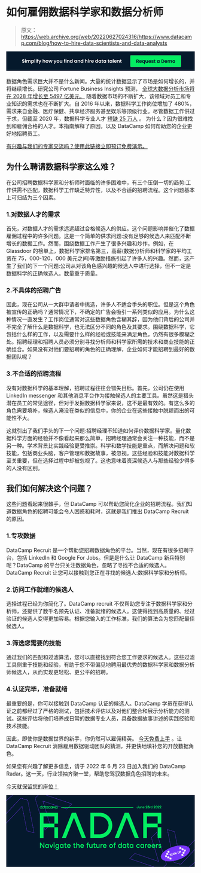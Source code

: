 # 如何雇佣数据科学家和数据分析师

> 原文：<https://web.archive.org/web/20220627024316/https://www.datacamp.com/blog/how-to-hire-data-scientists-and-data-analysts>

[![DataCamp Recruit - Simplify how managers find and hire data talent](img/f5f7ca712c8fa27bb9acf555fbe0dae8.png)](https://web.archive.org/web/20220627210942/https://www.datacamp.com/hire-data-professionals)

数据角色需求巨大并不是什么新闻。大量的统计数据显示了市场是如何增长的，并将继续增长。研究公司 Fortune Business Insights 预测， [全球大数据分析市场将在 2028 年增长至 5497 亿美元。](https://web.archive.org/web/20220627210942/https://www.fortunebusinessinsights.com/big-data-analytics-market-106179) 随着数据市场的不断扩大，该领域对员工和专业知识的需求也在不断扩大。自 2016 年以来，数据科学工作岗位增加了 480%，需求来自金融、医疗保健、共享经济服务甚至娱乐等顶级行业。尽管数据工作供过于求，但截至 2020 年，数据科学专业人才 [短缺 25 万人](https://web.archive.org/web/20220627210942/https://quanthub.com/data-scientist-shortage-2020/) 。 为什么？因为很难找到和雇佣合格的人才。本指南解释了原因，以及 DataCamp 如何帮助您的企业更好地招聘员工。

[有兴趣与我们的专家交流吗？使用此链接立即预订免费演示。](https://web.archive.org/web/20220627210942/https://www.datacamp.com/hire-data-professionals)

## 为什么聘请数据科学家这么难？

在公司招聘数据科学家和分析师时面临的许多困难中，有三个压倒一切的趋势:工作供需不匹配，数据科学工作缺乏特异性，以及不合适的招聘流程。这个问题基本上可归结为三个因素。

### 1.对数据人才的需求

首先，对数据人才的需求远远超过合格候选人的供应。这个问题影响并催化了数据雇佣过程中的许多问题。这是一个简单的供求问题:没有足够的候选人来匹配不断增长的数据工作。然而，围绕数据工作产生了很多兴趣和炒作。例如，在 Glassdoor 的[](https://web.archive.org/web/20220627210942/https://www.glassdoor.com/List/Best-Jobs-in-America-LST_KQ0,20.htm)榜单上，数据科学家排名第三，高薪(数据分析师和科学家的平均工资在 75，000-120，000 美元之间)等激励措施引起了许多人的兴趣。然而，这产生了我们的下一个问题:公司从对该角色感兴趣的候选人中进行选择，但不一定是数据科学的正确候选人。数量重于质量。

### 2.不具体的招聘广告

因此，现在公司从一大群申请者中挑选，许多人不适合手头的职位。但是这个角色被宣传的正确吗？通常情况下，不确定的广告会吸引一系列类似的应用。为什么这种情况一直发生？工作岗位通常对这些数据角色含糊其辞，因为他们背后的公司并不完全了解什么是数据科学，也无法区分不同的角色及其要求。围绕数据科学，它包括什么样的工作，以及需要什么样的经验或技能来满足角色，仍然有很多模糊之处。招聘经理和招聘人员必须分别寻找分析师和科学家所需的技术和商业技能的正确组合。如果没有对他们要招聘的角色的正确理解，企业如何才能招聘到最好的数据团队呢？

### 3.不合适的招聘流程

没有对数据科学的基本理解，招聘过程往往会错失目标。首先，公司仍在使用 LinkedIn messenger 和其他消息平台作为接触候选人的主要工具。虽然这是猎头潜在员工的常见途径，但对于发掘数据科学家来说，这不是最有效的。有这么多的角色需要填补，候选人淹没在类似的信息中，你的企业在这些接触中脱颖而出的可能性不大。

  这就引出了我们手头的下一个问题:招聘经理不知道如何评价数据科学家。量化数据科学方面的经验并不像看起来那么简单，招聘经理通常会关注一种技能，而不是另一种。学术背景比实践经验更受推崇。科学和数学技能是重点，而解决问题和软技能，包括商业头脑，客户管理和数据故事，被忽视。这些经验和技能对数据科学至关重要，但在选择过程中却被忽视了。这也意味着资深候选人与那些经验少得多的人没有区别。

## 我们如何解决这个问题？

这些问题看起来很棘手，但 DataCamp 可以帮助您简化企业的招聘流程。我们知道数据角色的招聘可能会令人困惑和耗时，这就是我们推出 DataCamp Recruit 的原因。

### 1.专攻数据

DataCamp Recruit 是一个帮助您招聘数据角色的平台。当然，现在有很多招聘平台，包括 LinkedIn 和 Google For Jobs。但是是什么让 DataCamp 新兵特别呢？DataCamp 的平台只关注数据角色，忽略了寻找不合适的候选人。DataCamp Recruit 让您可以接触到您正在寻找的候选人:数据科学家和分析师。

### 2.访问工作就绪的候选人

选择过程已经为你简化了。DataCamp recruit 不仅帮助您专注于数据科学家和分析师，还提供了数千名预先认证、准备就绪的候选人。这使得找到高质量的、经过验证的候选人变得更加容易。根据您输入的工作标准，我们的算法会为您匹配最佳候选人。

### 3.筛选您需要的技能

通过我们的匹配和过滤算法，您可以直接找到符合您工作要求的候选人。这些过滤工具侧重于技能和经验，有助于您不带偏见地聘用最优秀的数据科学家和数据分析师候选人，从而实现更轻松、更公平的招聘。

### 4.认证完毕，准备就绪

最重要的是，你可以接触到 DataCamp 认证的候选人。DataCamp 学员在获得认证之前都经过了严格的测试，包括技术评估以及对他们整合和展示分析能力的测试。这些评估将他们培养成日常的数据专业人员，具备数据故事讲述的实践经验和技术技能。

因此，即使你是数据世界的新手，你仍然可以雇佣精英。 [今天免费上手](https://web.archive.org/web/20220627210942/https://www.datacamp.com/hire-data-professionals) 。让 DataCamp Recruit 消除雇用数据驱动团队的猜测，并更快地填补您的开放数据角色。

如果您有兴趣了解更多信息，请于 2022 年 6 月 23 日加入我们的 DataCamp Radar。这一天，行业领袖齐聚一堂，帮助您驾驭数据角色招聘的未来。

[今天就保留您的座位！](https://web.archive.org/web/20220627210942/https://events.datacamp.com/radar/ "DataCamp Radar")

[![](img/eecc4ed49768215017993a467efcd842.png)](https://web.archive.org/web/20220627210942/https://events.datacamp.com/radar/ "DataCamp Radar")